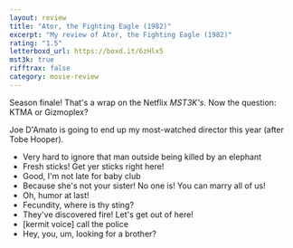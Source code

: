 ```yaml
---
layout: review
title: "Ator, the Fighting Eagle (1982)"
excerpt: "My review of Ator, the Fighting Eagle (1982)"
rating: "1.5"
letterboxd_url: https://boxd.it/6zHlx5
mst3k: true
rifftrax: false
category: movie-review
---
```


Season finale! That's a wrap on the Netflix <i>MST3K's</i>. Now the question: KTMA or Gizmoplex?

Joe D'Amato is going to end up my most-watched director this year (after Tobe Hooper).

- Very hard to ignore that man outside being killed by an elephant
- Fresh sticks! Get yer sticks right here!
- Good, I'm not late for baby club
- Because she's not your sister! No one is! You can marry all of us!
- Oh, humor at last!
- Fecundity, where is thy sting?
- They've discovered fire! Let's get out of here!
- [kermit voice] call the police
- Hey, you, um, looking for a brother?
